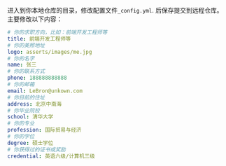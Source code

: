 
进入到你本地仓库的目录，修改配置文件`_config.yml`. 后保存提交到远程仓库。
主要修改以下内容：

```yaml
# 你的求职方向，比如：前端开发工程师等
title: 前端开发工程师等
# 你的美照地址
logo: asserts/images/me.jpg
# 你的名字
name: 张三
# 你的联系方式
phone: 188888888888
# 你的邮箱
email: LeBron@unkown.com
# 你目前的住址
address: 北京中南海
# 你毕业院校
school: 清华大学
# 你的专业
profession: 国际贸易与经济
# 你的学位
degree: 硕士学位
# 你获得过的证书或奖励
credential: 英语六级/计算机三级